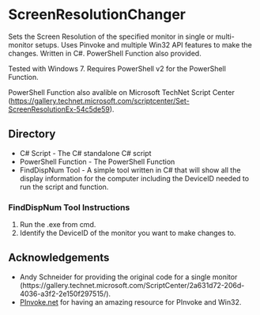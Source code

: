 # ScreenResolutionChanger
Sets the Screen Resolution of the specified monitor in single or multi-monitor setups. Uses Pinvoke and multiple Win32 API features to make the changes. Written in C#. PowerShell Function also provided.

Tested with Windows 7. Requires PowerShell v2 for the PowerShell Function.

PowerShell Function also avalible on Microsoft TechNet Script Center (https://gallery.technet.microsoft.com/scriptcenter/Set-ScreenResolutionEx-54c5de59).

<h2>Directory</h2>
<ul>
<li>C# Script - The C# standalone C# script</li>
<li>PowerShell Function - The PowerShell Function</li>
<li>FindDispNum Tool - A simple tool written in C# that will show all the display information for the computer including the DeviceID needed to run the script and function. </li>
</ul>

<h3>FindDispNum Tool Instructions</h3>
<ol>
<li>Run the .exe from cmd.</li>
<li>Identify the DeviceID of the monitor you want to make changes to.</li>
</ol>

<h2>Acknowledgements</h2>
<ul>
<li>Andy Schneider for providing the original code for a single monitor (https://gallery.technet.microsoft.com/ScriptCenter/2a631d72-206d-4036-a3f2-2e150f297515/).</li>
<li><a href="http://www.pinvoke.net" target="_blank">PInvoke.net</a> for having an amazing resource for PInvoke and Win32.</li>
</ul>


